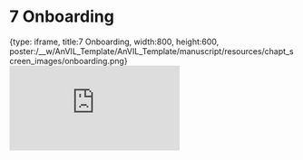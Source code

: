 # 7 Onboarding
 
{type: iframe, title:7 Onboarding, width:800, height:600, poster:/__w/AnVIL_Template/AnVIL_Template/manuscript/resources/chapt_screen_images/onboarding.png}
![](https://jhudatascience.org/AnVIL_Template/onboarding.html)
 

 
